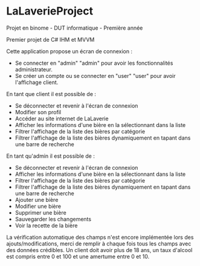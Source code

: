 # LaLaverieProject

Projet en binome - DUT informatique - Première année

Premier projet de C# IHM et MVVM

Cette application propose un écran de connexion :
  - Se connecter en "admin" "admin" pour avoir les fonctionnalités administrateur.
  - Se créer un compte ou se connecter en "user" "user" pour avoir l'affichage client.

En tant que client il est possible de :
  - Se déconnecter et revenir à l'écran de connexion
  - Modifier son profil
  - Accéder au site internet de LaLaverie
  - Afficher les informations d'une bière en la sélectionnant dans la liste
  - Filtrer l'affichage de la liste des bières par catégorie
  - Filtrer l'affichage de la liste des bières dynamiquement en tapant dans une barre de recherche

En tant qu'admin il est possible de :
  - Se déconnecter et revenir à l'écran de connexion
  - Afficher les informations d'une bière en la sélectionnant dans la liste
  - Filtrer l'affichage de la liste des bières par catégorie
  - Filtrer l'affichage de la liste des bières dynamiquement en tapant dans une barre de recherche
  - Ajouter une bière
  - Modifier une bière
  - Supprimer une bière
  - Sauvegarder les changements
  - Voir la recette de la bière 
    
La vérification automatique des champs n'est encore implémentée lors des ajouts/modifications, merci de remplir à chaque fois tous les champs avec des données crédibles. Un client doit avoir plus de 18 ans, un taux d'alcool est compris entre 0 et 100 et une amertume entre 0 et 10.
  

